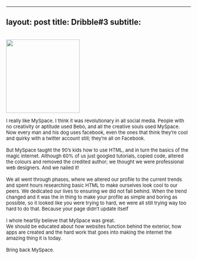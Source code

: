 
---
layout: post
title: Dribble#3
subtitle:  
---

<div class="text-center">
  <br/>
  <img src="{{ site.baseurl }}/img/2F404D56-FCAD-4F09-8D14-F82551C3F580.jpeg" width="200" height="200"/>
  </a>
</div>


<div class="text-left">
<div class="boxed">
  <font size="2">
      
I really like MySpace. I think it was revolutionary in all social media. People with no creativity or aptitude used Bebo, and all the creative souls used MySpace. Now every man and his dog uses facebook, even the ones that think they’re cool and quirky with a twitter account still; they’re all on Facebook. <br><br>
But MySpace taught the 90’s kids how to use HTML, and in turn the basics of the magic internet. Although 60% of us just googled tutorials, copied code, altered the colours and removed the credited author; we thought we were professional web designers. And we nailed it! <br><br> 
We all went through phases, where we altered our profile to the current trends and spent hours researching basic HTML to make ourselves look cool to our peers. We dedicated our lives to ensuring we did not fall behind. When the trend changed and it was the in thing to make your profile as simple and boring as possible, so it looked like you were trying to hard, we were all still trying way too hard to do that. Because your page didn’t update itself <br><br> 
I whole heartily believe that MySpace was great. <br> We should be educated about how websites function behind the exterior, how apps are created and the hard work that goes into making the internet the amazing thing it is today. <br><br> 
Bring back MySpace. 

</font>
    <br><br>

